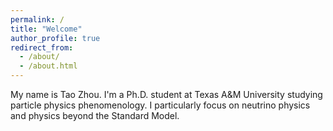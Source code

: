 ```yaml
---
permalink: /
title: "Welcome"
author_profile: true
redirect_from: 
  - /about/
  - /about.html
---
```


My name is Tao Zhou. I'm a Ph.D. student at Texas A&M University studying particle physics phenomenology. I particularly focus on neutrino physics and physics beyond the Standard Model.
